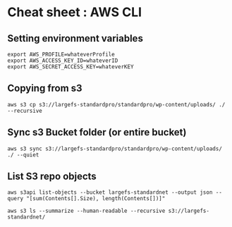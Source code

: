 # Cheat sheet : AWS CLI

## Setting environment variables

    export AWS_PROFILE=whateverProfile
    export AWS_ACCESS_KEY_ID=whateverID
    export AWS_SECRET_ACCESS_KEY=whateverKEY

## Copying from s3

    aws s3 cp s3://largefs-standardpro/standardpro/wp-content/uploads/ ./ --recursive

## Sync s3 Bucket folder (or entire bucket)

    aws s3 sync s3://largefs-standardpro/standardpro/wp-content/uploads/ ./ --quiet

## List S3 repo objects

    aws s3api list-objects --bucket largefs-standardnet --output json --query "[sum(Contents[].Size), length(Contents[])]"

    aws s3 ls --summarize --human-readable --recursive s3://largefs-standardnet/

